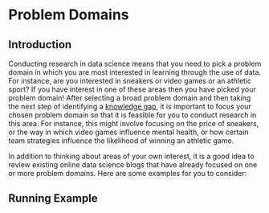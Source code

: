 # Problem Domains

## Introduction

Conducting research in data science means that you need to pick a problem domain
in which you are most interested in learning through the use of data. For
instance, are you interested in sneakers or video games or an athletic sport? If
you have interest in one of these areas then you have picked your problem
domain! After selecting a broad problem domain and then taking the next step of
identifying a [knowledge gap](/research-skills/knowledge-gaps/), it is important
to focus your chosen problem domain so that it is feasible for you to conduct
research in this area. For instance, this might involve focusing on the price of
sneakers, or the way in which video games influence mental health, or how
certain team strategies influence the likelihood of winning an athletic game.

In addition to thinking about areas of your own interest, it is a good idea to
review existing online data science blogs that have already focused on one or
more problem domains. Here are some examples for you to consider:

## Running Example
